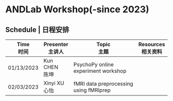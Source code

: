 # ANDLab Workshop(-since 2023)

## Schedule | 日程安排

| Time<br>时间 | Presenter<br>主讲人 | Topic<br>主题 | Resources<br>相关资料 |
| ------------- | ------------- | ------------- | ------------- |
|   01/13/2023  | Kun CHEN<br>陈坤 | PsychoPy online experiment workshop |
|   02/03/2023  | Xinyi XU<br>心怡 | fMRI data preprocessing using fMRIprep |
